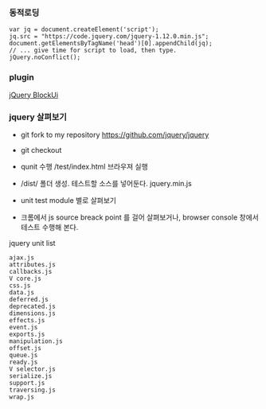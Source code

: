 
### 동적로딩
```
var jq = document.createElement('script');
jq.src = "https://code.jquery.com/jquery-1.12.0.min.js";
document.getElementsByTagName('head')[0].appendChild(jq);
// ... give time for script to load, then type.
jQuery.noConflict();
```


### plugin

[jQuery BlockUi](http://jquery.malsup.com/block/#demos)

### jquery 살펴보기
- git fork to my repository https://github.com/jquery/jquery
- git checkout

- qunit 수행  /test/index.html 브라우져 실행
- /dist/ 폴더 생성. 테스트할 소스를 넣어둔다.  jquery.min.js
- unit test module 별로 살펴보기
- 크롬에서 js source breack point 를 걸어 살펴보거나, browser console 창에서 테스트 수행해 본다.

jquery unit list
```
ajax.js
attributes.js
callbacks.js
V core.js
css.js
data.js
deferred.js
deprecated.js
dimensions.js
effects.js
event.js
exports.js
manipulation.js
offset.js
queue.js
ready.js
V selector.js
serialize.js
support.js
traversing.js
wrap.js

```